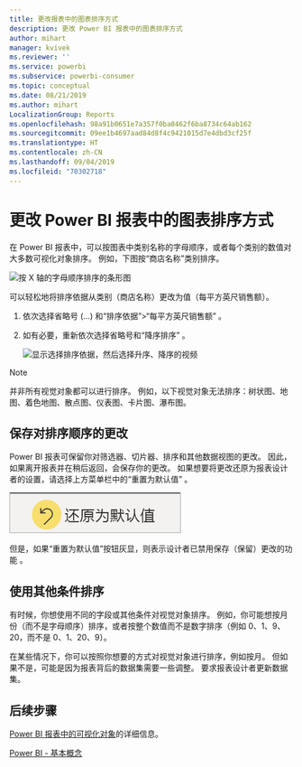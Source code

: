 ```yaml
---
title: 更改报表中的图表排序方式
description: 更改 Power BI 报表中的图表排序方式
author: mihart
manager: kvivek
ms.reviewer: ''
ms.service: powerbi
ms.subservice: powerbi-consumer
ms.topic: conceptual
ms.date: 08/21/2019
ms.author: mihart
LocalizationGroup: Reports
ms.openlocfilehash: 98a91b0651e7a357f0ba0462f6ba8734c64ab162
ms.sourcegitcommit: 09ee1b4697aad84d8f4c9421015d7e4dbd3cf25f
ms.translationtype: HT
ms.contentlocale: zh-CN
ms.lasthandoff: 09/04/2019
ms.locfileid: "70302718"
---
```

# <a name="change-how-a-chart-is-sorted-in-a-power-bi-report"></a>更改 Power BI 报表中的图表排序方式
在 Power BI 报表中，可以按图表中类别名称的字母顺序，或者每个类别的数值对大多数可视化对象排序。 例如，下图按“商店名称”类别排序。 

![按 X 轴的字母顺序排序的条形图](media/end-user-change-sort/pbi_chartsortcategory.png)

可以轻松地将排序依据从类别（商店名称）更改为值（每平方英尺销售额）。

1. 依次选择省略号 (…) 和“排序依据”>“每平方英尺销售额”  。
2. 如有必要，重新依次选择省略号和“降序排序”  。

   ![显示选择排序依据，然后选择升序、降序的视频](media/end-user-change-sort/sort.gif)

> [!NOTE]
> 并非所有视觉对象都可以进行排序。 例如，以下视觉对象无法排序：树状图、地图、着色地图、散点图、仪表图、卡片图、瀑布图。

## <a name="saving-changes-you-make-to-sort-order"></a>保存对排序顺序的更改
Power BI 报表可保留你对筛选器、切片器、排序和其他数据视图的更改。 因此，如果离开报表并在稍后返回，会保存你的更改。  如果想要将更改还原为报表设计者的设置，请选择上方菜单栏中的“重置为默认值”  。 

![持久性排序](media/end-user-change-sort/power-bi-reset.png)

但是，如果“重置为默认值”按钮灰显，则表示设计者已禁用保存（保留）更改的功能  。

<a name="other"></a>
## <a name="sorting-using-other-criteria"></a>使用其他条件排序
有时候，你想使用不同的字段或其他条件对视觉对象排序。  例如，你可能想按月份（而不是字母顺序）排序，或者按整个数值而不是数字排序（例如 0、1、9、20，而不是 0、1、20、9）。  

在某些情况下，你可以按照你想要的方式对视觉对象进行排序，例如按月。  但如果不是，可能是因为报表背后的数据集需要一些调整。 要求报表设计者更新数据集。

## <a name="next-steps"></a>后续步骤
[Power BI 报表中的可视化对象](end-user-visualizations.md)的详细信息。

[Power BI - 基本概念](end-user-basic-concepts.md)
